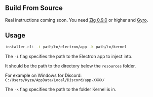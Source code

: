 ## Build From Source

Real instructions coming soon. You need [Zig 0.9.0](https://ziglang.org/download/) or higher and [Gyro](https://github.com/mattnite/gyro).

## Usage

```bash
installer-cli -i path/to/electron/app -k path/to/kernel
```

The `-i` flag specifies the path to the Electron app to inject into.

It should be the path to the directory below the `resources` folder.

For example on Windows for Discord: `C:/Users/Kyza/AppData/Local/Discord/app-XXXX/`

The `-k` flag specifies the path to the folder Kernel is in.
